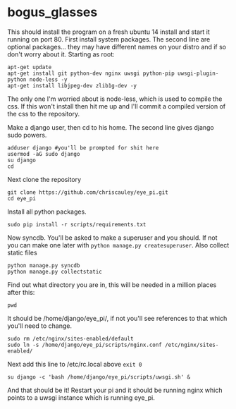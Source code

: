 bogus_glasses
=============

This should install the program on a fresh ubuntu 14 install and start it running on port 80. First install system packages. The second line are optional packages... they may have different names on your distro and if so don't worry about it. Starting as root:

```
apt-get update
apt-get install git python-dev nginx uwsgi python-pip uwsgi-plugin-python node-less -y
apt-get install libjpeg-dev zlib1g-dev -y
```

The only one I'm worried about is node-less, which is used to compile the css. If this won't install then hit me up and I'll commit a compiled version of the css to the repository.

Make a django user, then cd to his home. The second line gives django sudo powers.

```
adduser django #you'll be prompted for shit here
usermod -aG sudo django
su django
cd
```

Next clone the repository

```
git clone https://github.com/chriscauley/eye_pi.git
cd eye_pi
```

Install all python packages. 

`sudo pip install -r scripts/requirements.txt`

Now syncdb. You'll be asked to make a superuser and you should. If not you can make one later with `python manage.py createsuperuser`. Also collect static files

```
python manage.py syncdb
python manage.py collectstatic
```

Find out what directory you are in, this will be needed in a million places after this:

`pwd`

It should be /home/django/eye_pi/, if not you'll see references to that which you'll need to change.

```
sudo rm /etc/nginx/sites-enabled/default 
sudo ln -s /home/django/eye_pi/scripts/nginx.conf /etc/nginx/sites-enabled/
```

Next add this line to /etc/rc.local above `exit 0`

`su django -c 'bash /home/django/eye_pi/scripts/uwsgi.sh' &`

And that should be it! Restart your pi and it should be running nginx which points to a uwsgi instance which is running eye_pi.

